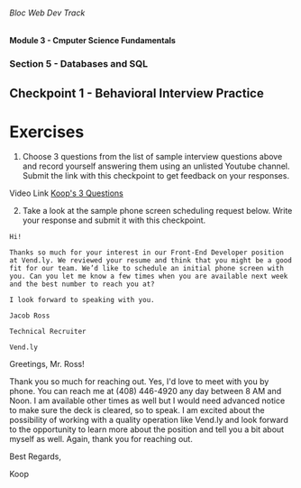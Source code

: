 ###### Bloc Web Dev Track
#### Module 3 - Cmputer Science Fundamentals
### Section 5 - Databases and SQL
## Checkpoint 1 - Behavioral Interview Practice

# Exercises
1. Choose 3 questions from the list of sample interview questions above and record yourself answering them using an unlisted Youtube channel. Submit the link with this checkpoint to get feedback on your responses.

Video Link [Koop's 3 Questions](https://youtu.be/Ha1G7Hr0KjQ)

2. Take a look at the sample phone screen scheduling request below. Write your response and submit it with this checkpoint.

```
Hi!

Thanks so much for your interest in our Front-End Developer position at Vend.ly. We reviewed your resume and think that you might be a good fit for our team. We’d like to schedule an initial phone screen with you. Can you let me know a few times when you are available next week and the best number to reach you at?

I look forward to speaking with you.

Jacob Ross

Technical Recruiter

Vend.ly
```

Greetings, Mr. Ross!

Thank you so much for reaching out. Yes, I'd love to meet with you by phone. You can reach me at (408) 446-4920 any day between 8 AM and Noon. I am available other times as well but I would need advanced notice to make sure the deck is cleared, so to speak. I am excited about the possibility of working with a quality operation like Vend.ly and look forward to the opportunity to learn more about the position and tell you a bit about myself as well. Again, thank you for reaching out.

Best Regards,

Koop
